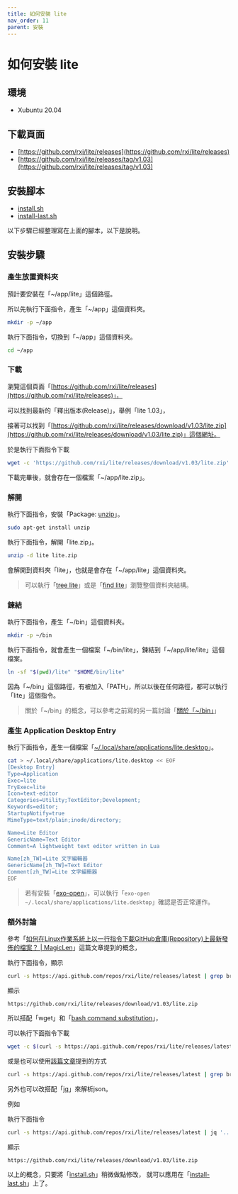 ```yaml
---
title: 如何安裝 lite
nav_order: 11
parent: 安裝
---
```


# 如何安裝 lite


## 環境

* Xubuntu 20.04

## 下載頁面

* [https://github.com/rxi/lite/releases](https://github.com/rxi/lite/releases)
* [https://github.com/rxi/lite/releases/tag/v1.03](https://github.com/rxi/lite/releases/tag/v1.03)


## 安裝腳本

* [install.sh](https://github.com/samwhelp/note-about-lite-editor/tree/master/demo/lite-installer/install.sh)
* [install-last.sh](https://github.com/samwhelp/note-about-lite-editor/tree/master/demo/lite-installer/install-last.sh)


以下步驟已經整理寫在上面的腳本，以下是說明。

## 安裝步驟

### 產生放置資料夾

預計要安裝在「~/app/lite」這個路徑。

所以先執行下面指令，產生「~/app」這個資料夾。

``` sh
mkdir -p ~/app
```

執行下面指令，切換到「~/app」這個資料夾。

``` sh
cd ~/app
```

### 下載

瀏覽這個頁面「[https://github.com/rxi/lite/releases](https://github.com/rxi/lite/releases)」，

可以找到最新的「釋出版本(Release)」，舉例「lite 1.03」，

接著可以找到「[https://github.com/rxi/lite/releases/download/v1.03/lite.zip](https://github.com/rxi/lite/releases/download/v1.03/lite.zip)」這個網址。

於是執行下面指令下載

``` sh
wget -c 'https://github.com/rxi/lite/releases/download/v1.03/lite.zip'
```

下載完畢後，就會存在一個檔案「~/app/lite.zip」。

### 解開

執行下面指令，安裝「Package: [unzip](https://packages.ubuntu.com/focal/unzip)」。

``` sh
sudo apt-get install unzip
```

執行下面指令，解開「lite.zip」。

``` sh
unzip -d lite lite.zip
```

會解開到資料夾「lite」，也就是會存在「~/app/lite」這個資料夾。

> 可以執行「[tree lite](https://samwhelp.github.io/note-about-lite-editor/read/install/tree-lite.html)」或是「[find lite](https://samwhelp.github.io/note-about-lite-editor/read/install/find-lite.html)」瀏覽整個資料夾結構。

### 鍊結

執行下面指令，產生「~/bin」這個資料夾。

``` sh
mkdir -p ~/bin
```

執行下面指令，就會產生一個檔案「~/bin/lite」，鍊結到「~/app/lite/lite」這個檔案。

``` sh
ln -sf "$(pwd)/lite" "$HOME/bin/lite"
```

因為「~/bin」這個路徑，有被加入「PATH」，所以以後在任何路徑，都可以執行「lite」這個指令。

> 關於「~/bin」的概念，可以參考之前寫的另一篇討論「[關於「~/bin」](https://www.ubuntu-tw.org/modules/newbb/viewtopic.php?post_id=362192#forumpost362192)」

### 產生 Application Desktop Entry

執行下面指令，產生一個檔案「[~/.local/share/applications/lite.desktop](https://github.com/samwhelp/note-about-lite-editor/blob/master/demo/applications/lite.desktop)」。

``` sh
cat > ~/.local/share/applications/lite.desktop << EOF
[Desktop Entry]
Type=Application
Exec=lite
TryExec=lite
Icon=text-editor
Categories=Utility;TextEditor;Development;
Keywords=editor;
StartupNotify=true
MimeType=text/plain;inode/directory;

Name=Lite Editor
GenericName=Text Editor
Comment=A lightweight text editor written in Lua

Name[zh_TW]=Lite 文字編輯器
GenericName[zh_TW]=Text Editor
Comment[zh_TW]=Lite 文字編輯器
EOF
```

> 若有安裝「[exo-open](http://manpages.ubuntu.com/manpages/focal/en/man1/exo-open.1.html)」，可以執行「`exo-open ~/.local/share/applications/lite.desktop`」確認是否正常運作。




### 額外討論

參考「[如何在Linux作業系統上以一行指令下載GitHub倉庫(Repository)上最新發佈的檔案？ | MagicLen](https://magiclen.org/linux-github-latest-release-download/)」這篇文章提到的概念，

執行下面指令，顯示

``` sh
curl -s https://api.github.com/repos/rxi/lite/releases/latest | grep browser_download_url | cut -d '"' -f 4
```

顯示

```
https://github.com/rxi/lite/releases/download/v1.03/lite.zip
```

所以搭配「wget」和「[bash command substitution](https://www.gnu.org/software/bash/manual/html_node/Command-Substitution.html)」，

可以執行下面指令下載

``` sh
wget -c $(curl -s https://api.github.com/repos/rxi/lite/releases/latest | grep browser_download_url | cut -d '"' -f 4)
```

或是也可以使用[該篇文章](https://magiclen.org/linux-github-latest-release-download/)提到的方式

``` sh
curl -s https://api.github.com/repos/rxi/lite/releases/latest | grep browser_download_url | cut -d '"' -f 4 | wget -q -i -
```

另外也可以改搭配「[jq](http://manpages.ubuntu.com/manpages/focal/en/man1/jq.1.html)」來解析json。

例如

執行下面指令

``` sh
curl -s https://api.github.com/repos/rxi/lite/releases/latest | jq '..|.browser_download_url?' | grep releases | cut -d '"' -f 2
```

顯示

```
https://github.com/rxi/lite/releases/download/v1.03/lite.zip
```

以上的概念，只要將「[install.sh](https://github.com/samwhelp/note-about-lite-editor/tree/master/demo/lite-installer/install.sh)」稍微做點修改，
就可以應用在「[install-last.sh](https://github.com/samwhelp/note-about-lite-editor/tree/master/demo/lite-installer/install-last.sh)」上了。


